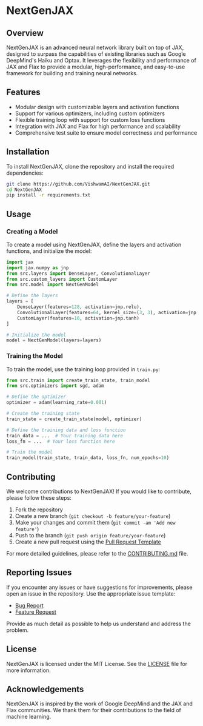 # NextGenJAX

## Overview
NextGenJAX is an advanced neural network library built on top of JAX, designed to surpass the capabilities of existing libraries such as Google DeepMind's Haiku and Optax. It leverages the flexibility and performance of JAX and Flax to provide a modular, high-performance, and easy-to-use framework for building and training neural networks.

## Features
- Modular design with customizable layers and activation functions
- Support for various optimizers, including custom optimizers
- Flexible training loop with support for custom loss functions
- Integration with JAX and Flax for high performance and scalability
- Comprehensive test suite to ensure model correctness and performance

## Installation
To install NextGenJAX, clone the repository and install the required dependencies:
```bash
git clone https://github.com/VishwamAI/NextGenJAX.git
cd NextGenJAX
pip install -r requirements.txt
```

## Usage
### Creating a Model
To create a model using NextGenJAX, define the layers and activation functions, and initialize the model:
```python
import jax
import jax.numpy as jnp
from src.layers import DenseLayer, ConvolutionalLayer
from src.custom_layers import CustomLayer
from src.model import NextGenModel

# Define the layers
layers = [
    DenseLayer(features=128, activation=jnp.relu),
    ConvolutionalLayer(features=64, kernel_size=(3, 3), activation=jnp.relu),
    CustomLayer(features=10, activation=jnp.tanh)
]

# Initialize the model
model = NextGenModel(layers=layers)
```

### Training the Model
To train the model, use the training loop provided in `train.py`:
```python
from src.train import create_train_state, train_model
from src.optimizers import sgd, adam

# Define the optimizer
optimizer = adam(learning_rate=0.001)

# Create the training state
train_state = create_train_state(model, optimizer)

# Define the training data and loss function
train_data = ...  # Your training data here
loss_fn = ...  # Your loss function here

# Train the model
train_model(train_state, train_data, loss_fn, num_epochs=10)
```

## Contributing
We welcome contributions to NextGenJAX! If you would like to contribute, please follow these steps:
1. Fork the repository
2. Create a new branch (`git checkout -b feature/your-feature`)
3. Make your changes and commit them (`git commit -am 'Add new feature'`)
4. Push to the branch (`git push origin feature/your-feature`)
5. Create a new pull request using the [Pull Request Template](.github/PULL_REQUEST_TEMPLATE.md)

For more detailed guidelines, please refer to the [CONTRIBUTING.md](CONTRIBUTING.md) file.

## Reporting Issues
If you encounter any issues or have suggestions for improvements, please open an issue in the repository. Use the appropriate issue template:
- [Bug Report](.github/ISSUE_TEMPLATE/bug_report.md)
- [Feature Request](.github/ISSUE_TEMPLATE/feature_request.md)

Provide as much detail as possible to help us understand and address the problem.

## License
NextGenJAX is licensed under the MIT License. See the [LICENSE](LICENSE) file for more information.

## Acknowledgements
NextGenJAX is inspired by the work of Google DeepMind and the JAX and Flax communities. We thank them for their contributions to the field of machine learning.
